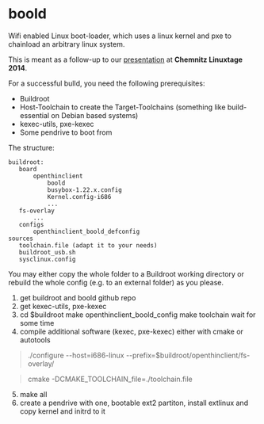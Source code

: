 boold
=====

Wifi enabled Linux boot-loader, which uses a linux kernel and pxe to chainload an arbitrary linux system.

This is meant as a follow-up to our [presentation](http://chemnitzer.linux-tage.de/2014/de/vortraege/detail/344 "presentation") at __Chemnitz Linuxtage 2014__.

For a successful bulld, you need the following prerequisites:

* Buildroot
* Host-Toolchain to create the Target-Toolchains  (something like
build-essential on Debian based systems)
* kexec-utils, pxe-kexec
* Some pendrive to boot from

The structure:

    buildroot:
       board
           openthinclient
               boold 
               busybox-1.22.x.config 
               Kernel.config-i686 
               ...
       fs-overlay
           ...
       configs
           openthinclient_boold_defconfig
    sources
       toolchain.file (adapt it to your needs)
       buildroot_usb.sh 
       sysclinux.config 
       
You may either copy the whole folder to a Buildroot working directory or
rebuild the whole config (e.g. to an external folder)  as you please.

1. get buildroot and boold github repo
2. get kexec-utils, pxe-kexec
3. cd  $buildroot
   make openthinclient_boold_config
   make toolchain
   wait for some time
4. compile additional software (kexec, pxe-kexec) either with cmake or autotools

> ./configure --host=i686-linux --prefix=$buildroot/openthinclient/fs-overlay/

>  cmake -DCMAKE_TOOLCHAIN_file=./toolchain.file

5. make all
6. create a pendrive with one, bootable ext2 partiton, install extlinux and
copy kernel and initrd to it




